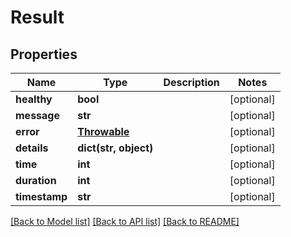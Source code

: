 # Result

## Properties
Name | Type | Description | Notes
------------ | ------------- | ------------- | -------------
**healthy** | **bool** |  | [optional] 
**message** | **str** |  | [optional] 
**error** | [**Throwable**](Throwable.md) |  | [optional] 
**details** | **dict(str, object)** |  | [optional] 
**time** | **int** |  | [optional] 
**duration** | **int** |  | [optional] 
**timestamp** | **str** |  | [optional] 

[[Back to Model list]](../README.md#documentation-for-models) [[Back to API list]](../README.md#documentation-for-api-endpoints) [[Back to README]](../README.md)

